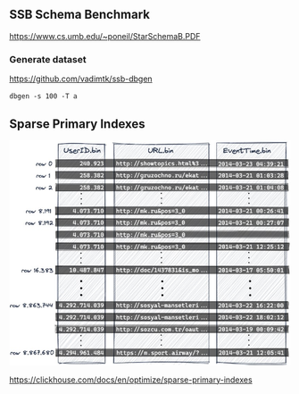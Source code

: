 
## SSB Schema Benchmark

https://www.cs.umb.edu/~poneil/StarSchemaB.PDF

### Generate dataset

https://github.com/vadimtk/ssb-dbgen

```
dbgen -s 100 -T a
```

## Sparse Primary Indexes

![clickhouse index](https://github.com/barneywill/bigdata_demo/blob/main/imgs/clickhouse_index.jpg)

https://clickhouse.com/docs/en/optimize/sparse-primary-indexes
